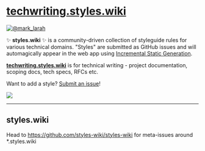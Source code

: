 # [techwriting.styles.wiki](https://techwriting.styles.wiki)

[![@mark_larah](https://img.shields.io/twitter/follow/mark_larah?label=%40mark_larah)](https://twitter.com/mark_larah?ref_src=github_composerize)

✨ **styles.wiki** ✨ is a community-driven collection of styleguide rules for
various technical domains. "Styles" are submitted as GitHub issues and will
automagically appear in the web app using [Incremental Static Generation][isr].

[isr]: https://nextjs.org/blog/next-9-5#stable-incremental-static-regeneration

[**techwriting.styles.wiki**](https://techwriting.styles.wiki) is for technical
writing - project documentation, scoping docs, tech specs, RFCs etc.

Want to add a style? [Submit an issue][issue]!

[issue]: https://github.com/styles-wiki/techwriting/issues/new/choose

![](https://i.fluffy.cc/MvFgT8KR75wrnK18l6ck1mSvCdSvffjK.png)

---

## styles.wiki

Head to https://github.com/styles-wiki/styles-wiki for meta-issues around \*.styles.wiki

